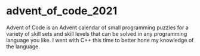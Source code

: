# advent_of_code_2021
Advent of Code is an Advent calendar of small programming puzzles for a variety of skill sets and skill levels that can be solved in any programming language you like. I went with C++ this time to better hone my knowledge of the language.
